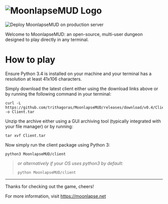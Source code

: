 # ![MoonlapseMUD Logo](https://i.imgur.com/Ie6YZ4v.png)
![Deploy MoonlapseMUD on production server](https://github.com/trithagoras/MoonlapseMUD/workflows/Deploy%20MoonlapseMUD%20on%20production%20server/badge.svg)

Welcome to MoonlapseMUD: an open-source, multi-user dungeon designed to play directly in any terminal.

# How to play

Ensure Python 3.4 is installed on your machine and your terminal has a resolution at least 41x106 characters.

Simply download the latest client either using the download links above or by running the following command in your terminal:

```shell
curl -L https://github.com/trithagoras/MoonlapseMUD/releases/download/v0.4/Client.tar -o Client.tar
```

Unzip the archive either using a GUI archiving tool (typically integrated with your file manager) or by running:

```shell
tar xvf Client.tar
```

Now simply run the client package using Python 3:

```shell
python3 MoonlapseMUD/client
```

> *or alternatively if your OS uses python3 by default:*
>
> ```shell
> python MoonlapseMUD/client
> ```
- - -

Thanks for checking out the game, cheers!

For more information, visit https://moonlapse.net
